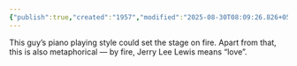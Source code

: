 ```yaml
---
{"publish":true,"created":"1957","modified":"2025-08-30T08:09:26.826+05:30","cssclasses":""}
---
```



This guy’s piano playing style could set the stage on fire. Apart from that, this is also metaphorical — by fire, Jerry Lee Lewis means “love”.

